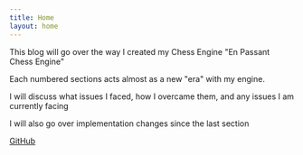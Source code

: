 ```yaml
---
title: Home
layout: home
---
```


This blog will go over the way I created my Chess Engine "En Passant Chess Engine"

Each numbered sections acts almost as a new "era" with my engine. 

I will discuss what issues I faced, how I overcame them, and any issues I am currently facing

I will also go over implementation changes since the last section

[GitHub](https://github.com/BoundlessFate/EnPassantChessEngine)